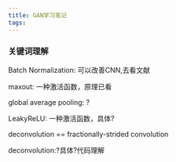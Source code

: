 ```yaml
---
title: GAN学习笔记
tags:
---
```



### 关键词理解

Batch Normalization: 可以改善CNN,去看文献

maxout: 一种激活函数，原理已看

global average pooling: ? 

LeakyReLU: 一种激活函数，具体?

deconvolution == fractionally-strided convolution

deconvolution:?具体?代码理解